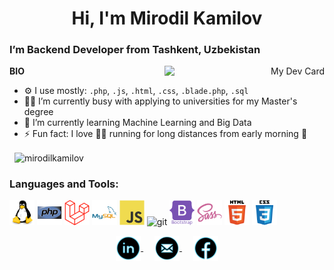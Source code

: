 <h1 align="center">Hi, I'm Mirodil Kamilov</h1>
<h3>I’m Backend Developer from Tashkent, Uzbekistan</h3>

<div align="right">
   <a href="https://app.daily.dev/Optimus">
      <img src="https://api.daily.dev/devcards/5ca1a1b3d51b4b8cb6e56192c49f103b.png?r=wod" width="256" alt="My Dev Card" align="right"/>
   </a>
</div>

**BIO**

- ⚙️ I use mostly: `.php`, `.js`, `.html`, `.css`, `.blade.php`, `.sql`
- 👨‍💻 I’m currently busy with applying to universities for my Master's degree
- 🌱 I’m currently learning Machine Learning and Big Data
- ⚡ Fun fact: I love 🏃‍♂️ running for long distances from early morning 🌅

<p>&nbsp;
   <img align="center"
      src="https://github-readme-stats.vercel.app/api?username=mirodilkamilov&show_icons=true&count_private=true&theme=react&border_radius=16&custom_title=My GitHub Stats&locale=en"
      alt="mirodilkamilov" />
</p>

<h3 align="left">Languages and Tools:</h3>

<p>
   <img src="https://raw.githubusercontent.com/devicons/devicon/master/icons/linux/linux-original.svg" alt="linux" width="40" height="40" />
   <img src="https://raw.githubusercontent.com/devicons/devicon/master/icons/php/php-original.svg" alt="php" width="40" height="40" />
   <img src="images/laravel.svg" alt="laravel" width="40" height="40" />
   <img src="https://raw.githubusercontent.com/devicons/devicon/master/icons/mysql/mysql-original-wordmark.svg" alt="mysql" width="40" height="40" />
   <img src="https://raw.githubusercontent.com/devicons/devicon/master/icons/javascript/javascript-original.svg" alt="javascript" width="40" height="40" />
   <img src="https://www.vectorlogo.zone/logos/git-scm/git-scm-icon.svg" alt="git" width="40" height="40" />

   <img src="https://raw.githubusercontent.com/devicons/devicon/master/icons/bootstrap/bootstrap-plain-wordmark.svg" alt="bootstrap" width="40" height="40" />
   <img src="https://raw.githubusercontent.com/devicons/devicon/master/icons/sass/sass-original.svg" alt="sass" width="40" height="40" />
   <img src="https://raw.githubusercontent.com/devicons/devicon/master/icons/html5/html5-original-wordmark.svg" alt="html5" width="40" height="40" />
   <img src="https://raw.githubusercontent.com/devicons/devicon/master/icons/css3/css3-original-wordmark.svg" alt="css3" width="40" height="40" />
</p>

<p align="center">
   <a href="https://linkedin.com/in/mirodilkamilov" target="blank">
      <img align="center" src="images/linkedin.svg" alt="linkedin" height="40" width="40" />
   </a>
   &emsp;
   <a href="mailto:mirodilkamilov@gmail.com" target="blank">
      <img align="center" src="images/email.png" alt="email" height="40" width="40" />
   </a>
   &emsp;
   <a href="https://www.facebook.com/mirodilkamilov" target="blank">
      <img align="center" src="images/facebook.svg" alt="facebook" height="40" width="40" />
   </a>
</p>
